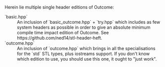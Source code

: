 Herein lie multiple single header editions of Outcome:

<dl>
  <dt>`basic.hpp`</dt>
  <dd>An inclusion of `basic_outcome.hpp` + `try.hpp` which includes as few system
  headers as possible in order to give an absolute minimum compile time
  impact edition of Outcome. See https://github.com/ned14/stl-header-heft.
  </dd>
  <dt>`outcome.hpp`</dt>
  <dd>An inclusion of `outcome.hpp` which brings in all the specialisations
  for the `std` STL types, plus iostreams support. If you don't know which
  edition to use, you should use this one, it ought to "just work".</dd>
</dl>
